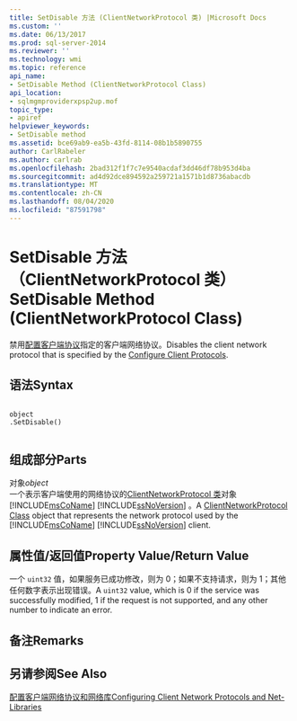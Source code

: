 ```yaml
---
title: SetDisable 方法 (ClientNetworkProtocol 类) |Microsoft Docs
ms.custom: ''
ms.date: 06/13/2017
ms.prod: sql-server-2014
ms.reviewer: ''
ms.technology: wmi
ms.topic: reference
api_name:
- SetDisable Method (ClientNetworkProtocol Class)
api_location:
- sqlmgmproviderxpsp2up.mof
topic_type:
- apiref
helpviewer_keywords:
- SetDisable method
ms.assetid: bce69ab9-ea5b-43fd-8114-08b1b5890755
author: CarlRabeler
ms.author: carlrab
ms.openlocfilehash: 2bad312f1f7c7e9540acdaf3dd46df78b953d4ba
ms.sourcegitcommit: ad4d92dce894592a259721a1571b1d8736abacdb
ms.translationtype: MT
ms.contentlocale: zh-CN
ms.lasthandoff: 08/04/2020
ms.locfileid: "87591798"
---
```

# <a name="setdisable-method-clientnetworkprotocol-class"></a><span data-ttu-id="5b31f-102">SetDisable 方法（ClientNetworkProtocol 类）</span><span class="sxs-lookup"><span data-stu-id="5b31f-102">SetDisable Method (ClientNetworkProtocol Class)</span></span>
  <span data-ttu-id="5b31f-103">禁用[配置客户端协议](https://technet.microsoft.com/library/ms181035.aspx)指定的客户端网络协议。</span><span class="sxs-lookup"><span data-stu-id="5b31f-103">Disables the client network protocol that is specified by the [Configure Client Protocols](https://technet.microsoft.com/library/ms181035.aspx).</span></span>  
  
## <a name="syntax"></a><span data-ttu-id="5b31f-104">语法</span><span class="sxs-lookup"><span data-stu-id="5b31f-104">Syntax</span></span>  
  
```  
  
object  
.SetDisable()  
  
```  
  
## <a name="parts"></a><span data-ttu-id="5b31f-105">组成部分</span><span class="sxs-lookup"><span data-stu-id="5b31f-105">Parts</span></span>  
 <span data-ttu-id="5b31f-106">对象</span><span class="sxs-lookup"><span data-stu-id="5b31f-106">*object*</span></span>  
 <span data-ttu-id="5b31f-107">一个表示客户端使用的网络协议的[ClientNetworkProtocol 类](clientnetworkprotocol-class.md)对象 [!INCLUDE[msCoName](../../../includes/msconame-md.md)] [!INCLUDE[ssNoVersion](../../../includes/ssnoversion-md.md)] 。</span><span class="sxs-lookup"><span data-stu-id="5b31f-107">A [ClientNetworkProtocol Class](clientnetworkprotocol-class.md) object that represents the network protocol used by the [!INCLUDE[msCoName](../../../includes/msconame-md.md)] [!INCLUDE[ssNoVersion](../../../includes/ssnoversion-md.md)] client.</span></span>  
  
## <a name="property-valuereturn-value"></a><span data-ttu-id="5b31f-108">属性值/返回值</span><span class="sxs-lookup"><span data-stu-id="5b31f-108">Property Value/Return Value</span></span>  
 <span data-ttu-id="5b31f-109">一个 `uint32` 值，如果服务已成功修改，则为 0；如果不支持请求，则为 1；其他任何数字表示出现错误。</span><span class="sxs-lookup"><span data-stu-id="5b31f-109">A `uint32` value, which is 0 if the service was successfully modified, 1 if the request is not supported, and any other number to indicate an error.</span></span>  
  
## <a name="remarks"></a><span data-ttu-id="5b31f-110">备注</span><span class="sxs-lookup"><span data-stu-id="5b31f-110">Remarks</span></span>  
  
## <a name="see-also"></a><span data-ttu-id="5b31f-111">另请参阅</span><span class="sxs-lookup"><span data-stu-id="5b31f-111">See Also</span></span>  
 [<span data-ttu-id="5b31f-112">配置客户端网络协议和网络库</span><span class="sxs-lookup"><span data-stu-id="5b31f-112">Configuring Client Network Protocols and Net-Libraries</span></span>](https://technet.microsoft.com/library/ms181035.aspx)  
  
  

